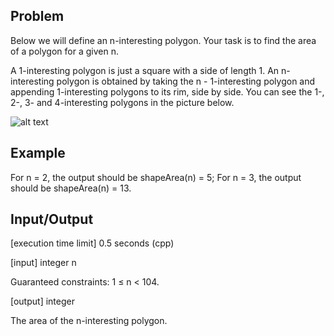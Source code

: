 ## Problem
Below we will define an n-interesting polygon. Your task is to find the area of a polygon for a given n.

A 1-interesting polygon is just a square with a side of length 1. An n-interesting polygon is obtained by taking the n - 1-interesting polygon and appending 1-interesting polygons to its rim, side by side. You can see the 1-, 2-, 3- and 4-interesting polygons in the picture below.

![alt text](https://raw.githubusercontent.com/Lucas-Bech/CodeSignal-Solutions/master/img/illustration.png)

## Example
For n = 2, the output should be
shapeArea(n) = 5;
For n = 3, the output should be
shapeArea(n) = 13.

## Input/Output

[execution time limit] 0.5 seconds (cpp)

[input] integer n

Guaranteed constraints:
1 ≤ n < 104.

[output] integer

The area of the n-interesting polygon.
